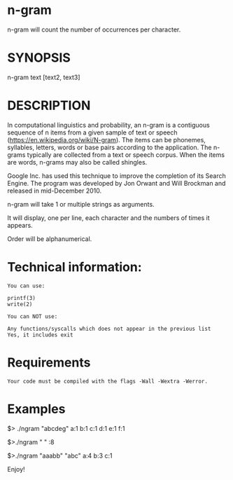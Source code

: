 # n-gram
n-gram will count the number of occurrences per character.

# SYNOPSIS
n-gram text [text2, text3]

# DESCRIPTION

In computational linguistics and probability, an n-gram is a contiguous sequence of n items from a given sample of text or speech (https://en.wikipedia.org/wiki/N-gram). The items can be phonemes, syllables, letters, words or base pairs according to the application. The n-grams typically are collected from a text or speech corpus. When the items are words, n-grams may also be called shingles.

Google Inc. has used this technique to improve the completion of its Search Engine. The program was developed by Jon Orwant and Will Brockman and released in mid-December 2010.

n-gram will take 1 or multiple strings as arguments.

It will display, one per line, each character and the numbers of times it appears.

Order will be alphanumerical.

# Technical information:
    You can use:

    printf(3)
    write(2)

    You can NOT use:

    Any functions/syscalls which does not appear in the previous list
    Yes, it includes exit

# Requirements
    Your code must be compiled with the flags -Wall -Wextra -Werror.

# Examples
$> ./ngram "abcdeg"
a:1
b:1
c:1
d:1
e:1
f:1

$>./ngram "        "
 :8

$>./ngram "aaabb" "abc"
a:4
b:3
c:1

Enjoy!
